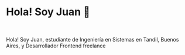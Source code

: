 
<h1 width="20px">Hola! Soy Juan 👋</h1>
<br>
<p>
  Hola! Soy Juan, estudiante de Ingeniería en Sistemas en Tandil, Buenos Aires, y Desarrollador Frontend freelance
</p>
<br>




